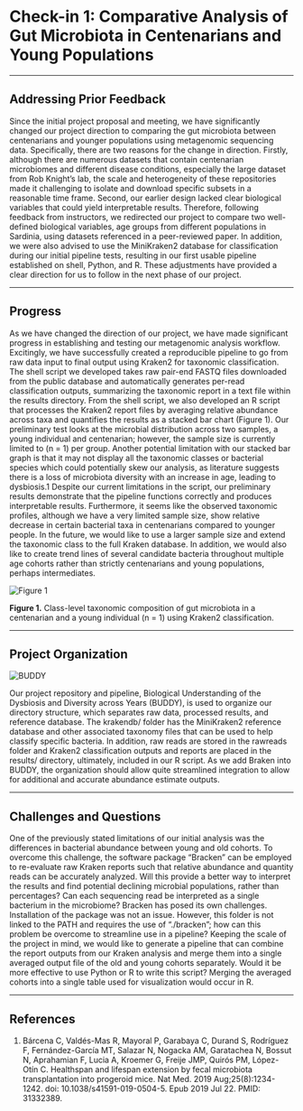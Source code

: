 # Check-in 1: Comparative Analysis of Gut Microbiota in Centenarians and Young Populations

---

## Addressing Prior Feedback

Since the initial project proposal and meeting, we have significantly changed our project direction to comparing the gut microbiota between centenarians and younger populations using metagenomic sequencing data. Specifically, there are two reasons for the change in direction. Firstly, although there are numerous datasets that contain centenarian microbiomes and different disease conditions, especially the large dataset from Rob Knight’s lab, the scale and heterogeneity of these repositories made it challenging to isolate and download specific subsets in a reasonable time frame. Second, our earlier design lacked clear biological variables that could yield interpretable results. Therefore, following feedback from instructors, we redirected our project to compare two well-defined biological variables, age groups from different populations in Sardinia, using datasets referenced in a peer-reviewed paper. In addition, we were also advised to use the MiniKraken2 database for classification during our initial pipeline tests, resulting in our first usable pipeline established on shell, Python, and R. These adjustments have provided a clear direction for us to follow in the next phase of our project.

---

## Progress

As we have changed the direction of our project, we have made significant progress in establishing and testing our metagenomic analysis workflow. Excitingly, we have successfully created a reproducible pipeline to go from raw data input to final output using Kraken2 for taxonomic classification. The shell script we developed takes raw pair-end FASTQ files downloaded from the public database and automatically generates per-read classification outputs, summarizing the taxonomic report in a text file within the results directory. From the shell script, we also developed an R script that processes the Kraken2 report files by averaging relative abundance across taxa and quantifies the results as a stacked bar chart (Figure 1). Our preliminary test looks at the microbial distribution across two samples, a young individual and centenarian; however, the sample size is currently limited to (n = 1) per group. Another potential limitation with our stacked bar graph is that it may not display all the taxonomic classes or bacterial species which could potentially skew our analysis, as literature suggests there is a loss of microbiota diversity with an increase in age, leading to dysbiosis.1 Despite our current limitations in the script, our preliminary results demonstrate that the pipeline functions correctly and produces interpretable results. Furthermore, it seems like the observed taxonomic profiles, although we have a very limited sample size, show relative decrease in certain bacterial taxa in centenarians compared to younger people. In the future, we would like to use a larger sample size and extend the taxonomic class to the full Kraken database. In addition, we would also like to create trend lines of several candidate bacteria throughout multiple age cohorts rather than strictly centenarians and young populations, perhaps intermediates.

![Figure 1](https://media.discordapp.net/attachments/1413346934118416539/1431101914397020220/test2.png?ex=68fc3104&is=68fadf84&hm=a0202acf4c47e5a0df9270071e0f2c84840281071695dfb8e9ce554d20c65b36&=&format=webp&quality=lossless)

**Figure 1.** Class-level taxonomic composition of gut microbiota in a centenarian and a young individual (n = 1) using Kraken2 classification.

---

## Project Organization
![BUDDY](https://media.discordapp.net/attachments/1413346934118416539/1431128890788675584/Screenshot_2025-10-23_235508.png?ex=68fc4a24&is=68faf8a4&hm=be7c7caf214ac6b696479423cb7de04e8ebba8a9aa0caa4c7a9a9276c40614f8&=&format=webp&quality=lossless)

Our project repository and pipeline, Biological Understanding of the Dysbiosis and Diversity across Years (BUDDY), is used to organize our directory structure, which separates raw data, processed results, and reference database. The krakendb/ folder has the MiniKraken2 reference database and other associated taxonomy files that can be used to help classify specific bacteria. In addition, raw reads are stored in the rawreads folder and Kraken2 classification outputs and reports are placed in the results/ directory, ultimately, included in our R script. As we add Braken into BUDDY, the organization should allow quite streamlined integration to allow for additional and accurate abundance estimate outputs.

---

## Challenges and Questions
One of the previously stated limitations of our initial analysis was the differences in bacterial abundance between young and old cohorts. To overcome this challenge, the software package “Bracken” can be employed to re-evaluate raw Kraken reports such that relative abundance and quantity reads can be accurately analyzed. Will this provide a better way to interpret the results and find potential declining microbial populations, rather than percentages? Can each sequencing read be interpreted as a single bacterium in the microbiome?
Bracken has posed its own challenges. Installation of the package was not an issue. However, this folder is not linked to the PATH and requires the use of “./bracken”; how can this problem be overcome to streamline use in a pipeline?
Keeping the scale of the project in mind, we would like to generate a pipeline that can combine the report outputs from our Kraken analysis and merge them into a single averaged output file of the old and young cohorts separately. Would it be more effective to use Python or R to write this script? Merging the averaged cohorts into a single table used for visualization would occur in R.

---

## References

1. Bárcena C, Valdés-Mas R, Mayoral P, Garabaya C, Durand S, Rodríguez F, Fernández-García MT, Salazar N, Nogacka AM, Garatachea N, Bossut N, Aprahamian F, Lucia A, Kroemer G, Freije JMP, Quirós PM, López-Otín C. Healthspan and lifespan extension by fecal microbiota transplantation into progeroid mice. Nat Med. 2019 Aug;25(8):1234-1242. doi: 10.1038/s41591-019-0504-5. Epub 2019 Jul 22. PMID: 31332389.
